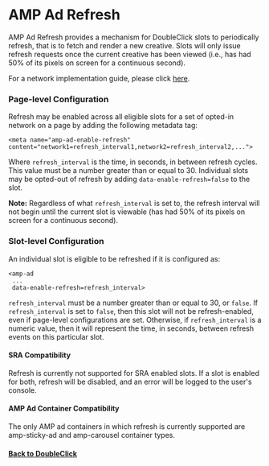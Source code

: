 <!---
Copyright 2018 The AMP HTML Authors. All Rights Reserved.

Licensed under the Apache License, Version 2.0 (the "License");
you may not use this file except in compliance with the License.
You may obtain a copy of the License at

      http://www.apache.org/licenses/LICENSE-2.0

Unless required by applicable law or agreed to in writing, software
distributed under the License is distributed on an "AS-IS" BASIS,
WITHOUT WARRANTIES OR CONDITIONS OF ANY KIND, either express or implied.
See the License for the specific language governing permissions and
limitations under the License.
-->

# AMP Ad Refresh
AMP Ad Refresh provides a mechanism for DoubleClick slots to periodically refresh, that is to fetch and render a new creative. Slots will only issue refresh requests once the current creative has been viewed (i.e., has had 50% of its pixels on screen for a continuous second).

For a network implementation guide, please click <a href="../../extensions/amp-a4a/refresh.md">here</a>.

### Page-level Configuration

Refresh may be enabled across all eligible slots for a set of opted-in network on a page by adding the following metadata tag:

`<meta name="amp-ad-enable-refresh" content="network1=refresh_interval1,network2=refresh_interval2,...">`

Where `refresh_interval` is the time, in seconds, in between refresh cycles. This value must be a number greater than or equal to 30. Individual slots may be opted-out of refresh by adding `data-enable-refresh=false` to the slot.

<strong>Note:</strong> Regardless of what `refresh_interval` is set to, the refresh interval will not begin until the current slot is viewable (has had 50% of its pixels on screen for a continuous second).

### Slot-level Configuration

An individual slot is eligible to be refreshed if it is configured as:

```
<amp-ad
 ...
 data-enable-refresh=refresh_interval>
```
`refresh_interval` must be a number greater than or equal to 30, or `false`. If `refresh_interval` is set to `false`, then this slot will not be refresh-enabled, even if page-level configurations are set. Otherwise, if `refresh_interval` is a numeric value, then it will represent the time, in seconds, between refresh events on this particular slot.

#### SRA Compatibility

Refresh is currently not supported for SRA enabled slots. If a slot is enabled for both, refresh will be disabled, and an error will be logged to the user's console.

#### AMP Ad Container Compatibility

The only AMP ad containers in which refresh is currently supported are amp-sticky-ad and amp-carousel container types.

#### <a href="amp-ad-network-doubleclick-impl-internal.md">Back to DoubleClick</a>
